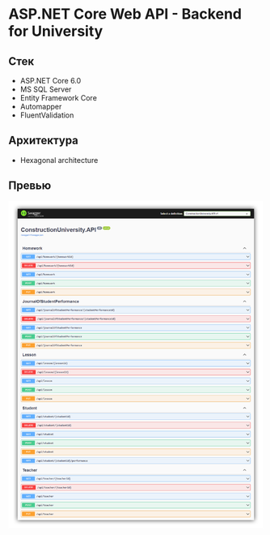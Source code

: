 # ASP.NET Core Web API - Backend for University

## Стек
- ASP.NET Core 6.0
- MS SQL Server
- Entity Framework Core
- Automapper
- FluentValidation

## Архитектура
- Hexagonal architecture

## Превью
![Files](preview.png)
